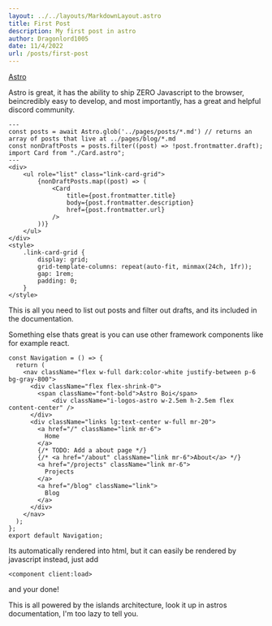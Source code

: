 ```yaml
---
layout: ../../layouts/MarkdownLayout.astro
title: First Post
description: My first post in astro
author: Dragonlord1005
date: 11/4/2022
url: /posts/first-post
---
```

<!-- TODO: Make it so that unocss isn't compling css styles in here -->
<!-- @unocss-ignore -->

[Astro](https://Astro.build)

Astro is great, it has the ability to ship ZERO Javascript to the browser, beincredibly easy to develop, and most importantly, has a great and helpful discord community.

```astro
---
const posts = await Astro.glob('../pages/posts/*.md') // returns an array of posts that live at ../pages/blog/*.md
const nonDraftPosts = posts.filter((post) => !post.frontmatter.draft);
import Card from "./Card.astro";
---
<div>
    <ul role="list" class="link-card-grid">
        {nonDraftPosts.map((post) => (
            <Card
                title={post.frontmatter.title}
                body={post.frontmatter.description}
                href={post.frontmatter.url}
            />
        ))}
    </ul>
</div>
<style>
	.link-card-grid {
		display: grid;
		grid-template-columns: repeat(auto-fit, minmax(24ch, 1fr));
		gap: 1rem;
		padding: 0;
	}
</style>
```
This is all you need to list out posts and filter out drafts, and its included in the documentation.

Something else thats great is you can use other framework components like for example react.
```tsx
const Navigation = () => {
  return (
    <nav className="flex w-full dark:color-white justify-between p-6 bg-gray-800">
      <div className="flex flex-shrink-0">
        <span className="font-bold">Astro Boi</span>
		    <div className="i-logos-astro w-2.5em h-2.5em flex content-center" />
      </div>
      <div className="links lg:text-center w-full mr-20">
        <a href="/" className="link mr-6">
          Home
        </a>
        {/* TODO: Add a about page */}
        {/* <a href="/about" className="link mr-6">About</a> */}
        <a href="/projects" className="link mr-6">
          Projects
        </a>
        <a href="/blog" className="link">
          Blog
        </a>
      </div>
    </nav>
  );
};
export default Navigation;
```
Its automatically rendered into html, but it can easily be rendered by javascript instead, just add
```astro
<component client:load>
```
and your done!

This is all powered by the islands architecture, look it up in astros documentation, I'm too lazy to tell you.
